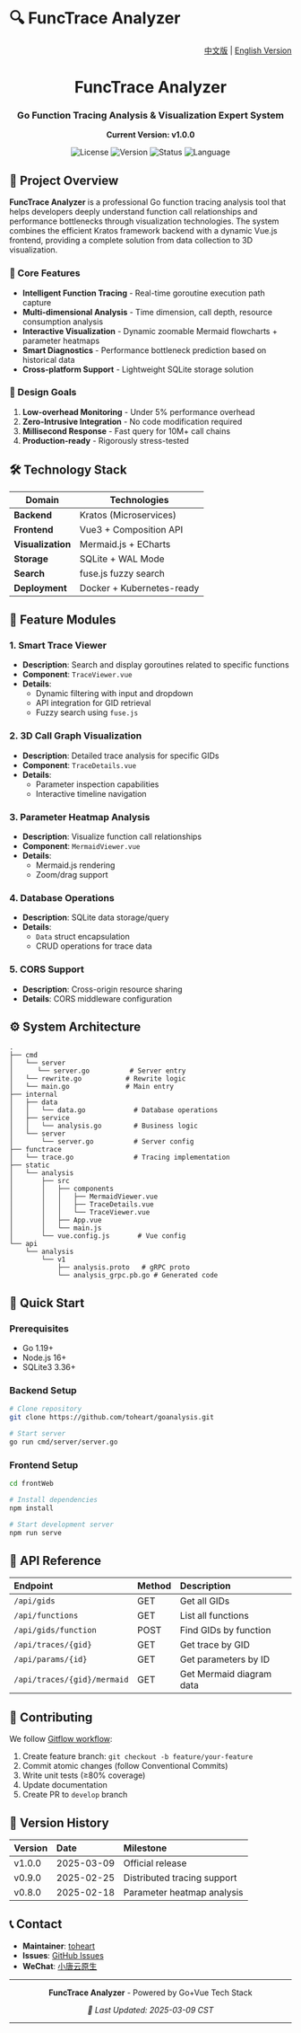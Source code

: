 # 🔍 FuncTrace Analyzer

<p align="right">
  <a href="README.ZH.md">中文版</a> |
  <a href="README.md">English Version</a>
</p>

<div align="center">
  <h1>FuncTrace Analyzer</h1>
  <h3>Go Function Tracing Analysis & Visualization Expert System</h3>
  <p><strong>Current Version: v1.0.0</strong></p>

  ![License](https://img.shields.io/badge/License-MIT-blue.svg)
  ![Version](https://img.shields.io/badge/Version-v1.0.0-brightgreen.svg)
  ![Status](https://img.shields.io/badge/Status-Developing-orange.svg)
  ![Language](https://img.shields.io/badge/Language-Golang%20|%20Vue-yellow.svg)
</div>

## 🌟 Project Overview

**FuncTrace Analyzer** is a professional Go function tracing analysis tool that helps developers deeply understand function call relationships and performance bottlenecks through visualization technologies. The system combines the efficient Kratos framework backend with a dynamic Vue.js frontend, providing a complete solution from data collection to 3D visualization.

### 🚀 Core Features

- **Intelligent Function Tracing** - Real-time goroutine execution path capture
- **Multi-dimensional Analysis** - Time dimension, call depth, resource consumption analysis
- **Interactive Visualization** - Dynamic zoomable Mermaid flowcharts + parameter heatmaps
- **Smart Diagnostics** - Performance bottleneck prediction based on historical data
- **Cross-platform Support** - Lightweight SQLite storage solution

### 🎯 Design Goals

1. **Low-overhead Monitoring** - Under 5% performance overhead
2. **Zero-Intrusive Integration** - No code modification required
3. **Millisecond Response** - Fast query for 10M+ call chains
4. **Production-ready** - Rigorously stress-tested

## 🛠️ Technology Stack

| Domain            | Technologies               |
|-------------------|----------------------------|
| **Backend**       | Kratos (Microservices)     |
| **Frontend**      | Vue3 + Composition API     |
| **Visualization** | Mermaid.js + ECharts       |
| **Storage**       | SQLite + WAL Mode          |
| **Search**        | fuse.js fuzzy search       |
| **Deployment**    | Docker + Kubernetes-ready  |

## 🧩 Feature Modules

### 1. Smart Trace Viewer

- **Description**: Search and display goroutines related to specific functions
- **Component**: `TraceViewer.vue`
- **Details**:
  - Dynamic filtering with input and dropdown
  - API integration for GID retrieval
  - Fuzzy search using `fuse.js`

### 2. 3D Call Graph Visualization

- **Description**: Detailed trace analysis for specific GIDs
- **Component**: `TraceDetails.vue`
- **Details**:
  - Parameter inspection capabilities
  - Interactive timeline navigation

### 3. Parameter Heatmap Analysis

- **Description**: Visualize function call relationships
- **Component**: `MermaidViewer.vue`
- **Details**:
  - Mermaid.js rendering
  - Zoom/drag support

### 4. Database Operations

- **Description**: SQLite data storage/query
- **Details**:
  - `Data` struct encapsulation
  - CRUD operations for trace data

### 5. CORS Support

- **Description**: Cross-origin resource sharing
- **Details**: CORS middleware configuration

## ⚙️ System Architecture

```
.
├── cmd
│   └── server
│      └── server.go          # Server entry
│   └── rewrite.go           # Rewrite logic
│   └── main.go              # Main entry
├── internal
│   ├── data
│   │   └── data.go            # Database operations
│   ├── service
│   │   └── analysis.go        # Business logic
│   └── server
│       └── server.go          # Server config
├── functrace
│   └── trace.go               # Tracing implementation
├── static
│   └── analysis
│       ├── src
│       │   ├── components
│       │   │   ├── MermaidViewer.vue
│       │   │   ├── TraceDetails.vue
│       │   │   └── TraceViewer.vue
│       │   ├── App.vue
│       │   └── main.js
│       └── vue.config.js       # Vue config
└── api
    └── analysis
        └── v1
            ├── analysis.proto   # gRPC proto
            └── analysis_grpc.pb.go # Generated code
```

## 🚀 Quick Start

### Prerequisites

- Go 1.19+
- Node.js 16+
- SQLite3 3.36+

### Backend Setup

```bash
# Clone repository
git clone https://github.com/toheart/goanalysis.git

# Start server
go run cmd/server/server.go
```

### Frontend Setup

```bash
cd frontWeb

# Install dependencies
npm install

# Start development server
npm run serve
```

## 📡 API Reference

| Endpoint                    | Method | Description              |
| :-------------------------- | :----- | :----------------------- |
| `/api/gids`                 | GET    | Get all GIDs             |
| `/api/functions`            | GET    | List all functions       |
| `/api/gids/function`        | POST   | Find GIDs by function    |
| `/api/traces/{gid}`         | GET    | Get trace by GID         |
| `/api/params/{id}`          | GET    | Get parameters by ID     |
| `/api/traces/{gid}/mermaid` | GET    | Get Mermaid diagram data |

## 🤝 Contributing

We follow [Gitflow workflow](https://www.atlassian.com/git/tutorials/comparing-workflows/gitflow-workflow):

1. Create feature branch: `git checkout -b feature/your-feature`
2. Commit atomic changes (follow Conventional Commits)
3. Write unit tests (≥80% coverage)
4. Update documentation
5. Create PR to `develop` branch

## 📜 Version History

| Version | Date       | Milestone                   |
| :------ | :--------- | :-------------------------- |
| v1.0.0  | 2025-03-09 | Official release            |
| v0.9.0  | 2025-02-25 | Distributed tracing support |
| v0.8.0  | 2025-02-18 | Parameter heatmap analysis  |

## 📞 Contact

- **Maintainer**: [toheart](https://github.com/toheart)
- **Issues**: [GitHub Issues](https://github.com/toheart/goanalysis/issues)
- **WeChat**: [小唐云原生](https://mp.weixin.qq.com/)

------

<div align="center">
	<p><strong>FuncTrace Analyzer</strong> - Powered by Go+Vue Tech Stack</p> 
	<p><i>📌 Last Updated: 2025-03-09 CST</i></p>
	<hr>
</div>